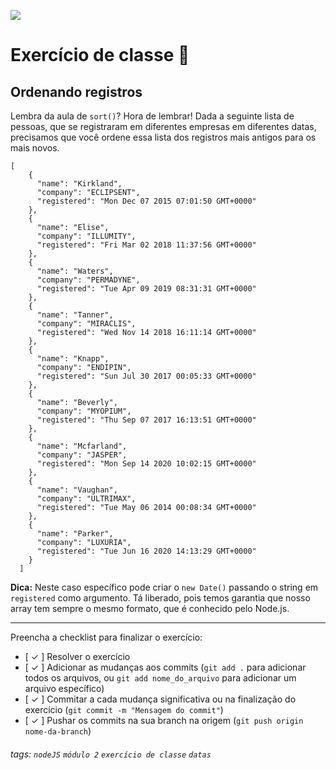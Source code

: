 ![](https://i.imgur.com/xG74tOh.png)

# Exercício de classe 🏫

## Ordenando registros

Lembra da aula de `sort()`? Hora de lembrar! Dada a seguinte lista de pessoas, que se registraram em diferentes empresas em diferentes datas, precisamos que você ordene essa lista dos registros mais antigos para os mais novos.

```json=
[
    {
      "name": "Kirkland",
      "company": "ECLIPSENT",
      "registered": "Mon Dec 07 2015 07:01:50 GMT+0000"
    },
    {
      "name": "Elise",
      "company": "ILLUMITY",
      "registered": "Fri Mar 02 2018 11:37:56 GMT+0000"
    },
    {
      "name": "Waters",
      "company": "PERMADYNE",
      "registered": "Tue Apr 09 2019 08:31:31 GMT+0000"
    },
    {
      "name": "Tanner",
      "company": "MIRACLIS",
      "registered": "Wed Nov 14 2018 16:11:14 GMT+0000"
    },
    {
      "name": "Knapp",
      "company": "ENDIPIN",
      "registered": "Sun Jul 30 2017 00:05:33 GMT+0000"
    },
    {
      "name": "Beverly",
      "company": "MYOPIUM",
      "registered": "Thu Sep 07 2017 16:13:51 GMT+0000"
    },
    {
      "name": "Mcfarland",
      "company": "JASPER",
      "registered": "Mon Sep 14 2020 10:02:15 GMT+0000"
    },
    {
      "name": "Vaughan",
      "company": "ULTRIMAX",
      "registered": "Tue May 06 2014 00:08:34 GMT+0000"
    },
    {
      "name": "Parker",
      "company": "LUXURIA",
      "registered": "Tue Jun 16 2020 14:13:29 GMT+0000"
    }
  ]
```

**Dica:** Neste caso específico pode criar o `new Date()` passando o string em `registered` como argumento. Tá liberado, pois temos garantia que nosso array tem sempre o mesmo formato, que é conhecido pelo Node.js.

---

Preencha a checklist para finalizar o exercício:

- [ ✓ ] Resolver o exercício
- [ ✓ ] Adicionar as mudanças aos commits (`git add .` para adicionar todos os arquivos, ou `git add nome_do_arquivo` para adicionar um arquivo específico)
- [ ✓ ] Commitar a cada mudança significativa ou na finalização do exercício (`git commit -m "Mensagem do commit"`)
- [ ✓ ] Pushar os commits na sua branch na origem (`git push origin nome-da-branch`)

###### tags: `nodeJS` `módulo 2` `exercício de classe` `datas`
